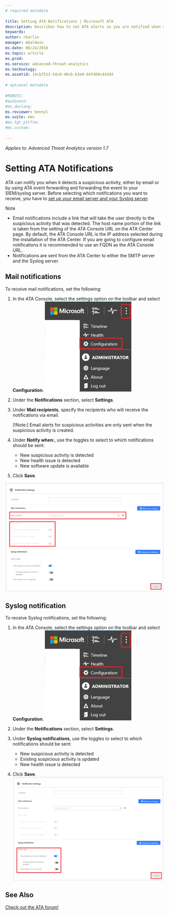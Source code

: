 ```yaml
---
# required metadata

title: Setting ATA Notifications | Microsoft ATA
description: Describes how to set ATA alerts so you are notified when suspicious activities are detected.
keywords:
author: rkarlin
manager: mbaldwin
ms.date: 08/24/2016
ms.topic: article
ms.prod:
ms.service: advanced-threat-analytics
ms.technology:
ms.assetid: 14cb7513-5dc8-49cb-b3e0-94f469c443dd

# optional metadata

#ROBOTS:
#audience:
#ms.devlang:
ms.reviewer: bennyl
ms.suite: ems
#ms.tgt_pltfrm:
#ms.custom:

---
```


*Applies to: Advanced Threat Analytics version 1.7*



# Setting ATA Notifications
ATA can notify you when it detects a suspicious activity, either by email or by using ATA event forwarding and forwarding the event to your SIEM/syslog server. Before selecting which notifications you want to receive, you have to [set up your email server and your Syslog server](setting-syslog-email-server-settings.md).

> [!NOTE]
> -   Email notifications include a link that will take the user directly to the suspicious activity that was detected. The host name portion of the link is taken from the setting of the ATA Console URL on the ATA Center page. By default, the ATA Console URL is the IP address selected during the installation  of the ATA Center.  If you are going to configure email notifications it is recommended to use an FQDN as the ATA Console URL.
> -   Notifications are sent from the ATA Center to either the SMTP server and the Syslog server.

## Mail notifications
To receive mail notifications, set the following:


1. In the ATA Console, select the settings option on the toolbar and select **Configuration**.
![ATA configuration settings icon](media/ATA-config-icon.JPG)

2. Under the **Notifications** section, select **Settings**.
3. Under **Mail recipients**, specify the recipients who will receive the notifications via email.

	[!Note:] Email alerts for suspicious activities are only sent when the suspicious activity is created.

4. Under **Notify when:**, use the toggles to select to which notifications should be sent:

	- New suspicious activity is detected
	- New health issue is detected
	- New software update is available

5. Click **Save**.

![ATA mail notification settings image](media/ATA-mail-notification-settings-1.7.png)


## Syslog notification

To receive Syslog notifications, set the following:


1. In the ATA Console, select the settings option on the toolbar and select **Configuration**.
![ATA configuration settings icon](media/ATA-config-icon.JPG)

2. Under the **Notifications** section, select **Settings**.
3. Under **Syslog notifications**, use the toggles to select to which notifications should be sent:


	- New suspicious activity is detected
	- Existing suspicious activity is updated
	- New health issue is detected
5. Click **Save**.
![ATA notification settings image](media/ATA-syslog-notification-settings-1.7.png)




## See Also
[Check out the ATA forum!](https://social.technet.microsoft.com/Forums/security/home?forum=mata)
